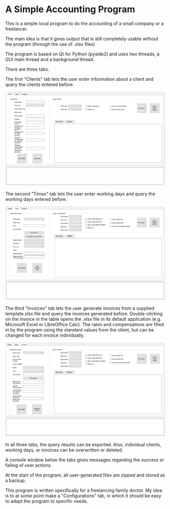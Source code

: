 # A Simple Accounting Program
This is a simple local program to do the accounting of a small company or a freelancer. 

The main idea is that it gives output that is still completely usable without the program (through the use of .xlsx files)

The program is based on Qt for Python (pyside2) and uses two threads, a GUI main thread and a background thread.

There are three tabs.

The first "Clients" tab lets the user enter information about a client and query the clients entered before.

![Clients tab screenshot](screenshots/Screenshot_clients_tab.png)

The second "Times" tab lets the user enter working days and query the working days entered before.

![Times tab screenshot](screenshots/Screenshot_times_tab.png)

The third "Invoices" tab lets the user generate invoices from a supplied template.xlsx file and query the invoices generated before. Double-clicking on the invoice in the table opens the .xlsx file in its default application (e.g. Microsoft Excel or LibreOffice Calc). The rates and compensations are filled in by the program using the standard values from the client, but can be changed for each invoice individually.

![Invoices tab screenshot](screenshots/Screenshot_invoices_tab.png)

In all three tabs, the query results can be exported. Also, individual clients, working days, or invoices can be overwritten or deleted.

A console window below the tabs gives messages regarding the success or failing of user actions. 

At the start of the program, all user-generated files are zipped and stored as a backup.

This program is written specifically for a freelancing family doctor. My idea is to at some point make a "Configurations" tab, in which it should be easy to adapt the program to specific needs.
